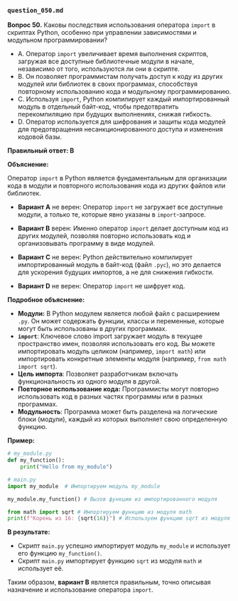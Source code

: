 ### `question_050.md`

**Вопрос 50.** Каковы последствия использования оператора `import` в скриптах Python, особенно при управлении зависимостями и модульном программировании?

- A. Оператор `import` увеличивает время выполнения скриптов, загружая все доступные библиотечные модули в начале, независимо от того, используются ли они в скрипте.
- B. Он позволяет программистам получать доступ к коду из других модулей или библиотек в своих программах, способствуя повторному использованию кода и модульному программированию.
- C. Используя `import`, Python компилирует каждый импортированный модуль в отдельный байт-код, чтобы предотвратить перекомпиляцию при будущих выполнениях, снижая гибкость.
- D. Оператор используется для шифрования и защиты кода модулей для предотвращения несанкционированного доступа и изменения кодовой базы.

**Правильный ответ: B**

**Объяснение:**

Оператор `import` в Python является фундаментальным для организации кода в модули и повторного использования кода из других файлов или библиотек.

*   **Вариант A** не верен: Оператор `import` не загружает все доступные модули, а только те, которые явно указаны в `import`-запросе.

*   **Вариант B** верен: Именно оператор `import` делает доступным код из других модулей, позволяя повторно использовать код и организовывать программу в виде модулей.
    
*   **Вариант C** не верен: Python действительно компилирует импортированный модуль в байт-код (файл `.pyc`), но это делается для ускорения будущих импортов, а не для снижения гибкости.

*   **Вариант D** не верен: Оператор `import` не шифрует код.

**Подробное объяснение:**

*   **Модули:**  В Python модулем является любой файл с расширением `.py`. Он может содержать функции, классы и переменные, которые могут быть использованы в других программах.
*   **`import`**: Ключевое слово import загружает модуль в текущее пространство имен, позволяя использовать его код. Вы можете импортировать модуль целиком (например, `import math`) или импортировать конкретные элементы модуля (например, `from math import sqrt`).
*  **Цель импорта**:  Позволяет разработчикам включать функциональность из одного модуля в другой.
*  **Повторное использование кода:** Программисты могут повторно использовать код в разных частях программы или в разных программах.
* **Модульность**: Программа может быть разделена на логические блоки (модули), каждый из которых выполняет свою определенную функцию.

**Пример:**

```python
# my_module.py
def my_function():
    print("Hello from my_module")

# main.py
import my_module  # Импортируем модуль my_module

my_module.my_function() # Вызов функции из импортированного модуля

from math import sqrt # Импортируем функцию из модуля math
print(f"Корень из 16: {sqrt(16)}") # Используем функцию sqrt из модуля math
```

**В результате:**

*  Скрипт `main.py` успешно импортирует модуль `my_module`  и использует его функцию `my_function()`.
* Скрипт `main.py` импортирует функцию `sqrt` из модуля `math` и использует её.

Таким образом, **вариант B** является правильным, точно описывая назначение и использование оператора `import`.
